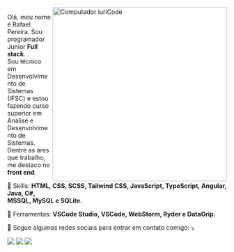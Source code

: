 <img src="https://raw.githubusercontent.com/MicaelliMedeiros/micaellimedeiros/master/image/computer-illustration.png" min-width="400px" max-width="400px" width="400px" align="right" alt="Computador iuriCode">

<p align="left"> 
  Olá, meu nome é Rafael Pereira. Sou programador Junior <strong>Full stack</strong>.<br>
  Sou técnico em Desenvolvimento de Sistemas (IFSC) e estou fazendo curso superior em <br>
  Análise e Desenvolvimento de Sistemas. Dentre as àres que trabalho, me destaco no <strong>front end</strong>.
</p>

<p align="left">
  🦄 Skills: <strong>HTML, CSS, SCSS, Tailwind CSS, JavaScript, TypeScript, Angular, Java, C#, <br>
  MSSQL, MySQL e SQLite.</strong>
</p>

<p align="left">
  💼 Ferramentas: <strong>VSCode Studio, VSCode, WebStorm, Ryder e DataGrip.</strong>
</p>

<p align="left">
  💌 Segue algumas redes sociais para entrar em contato comigo: ⤵️
</p>

<p align="left">
  <a href="#" alt="WhatsApp">
  <img src="https://img.shields.io/badge/-WhatsApp-25d366?style=flat-square&labelColor=25d366&logo=whatsapp&logoColor=white&link=https://api.whatsapp.com/send?phone=47992373782"/></a>

  <a href="#" alt="Facebook">
  <img src="https://img.shields.io/badge/-Facebook-3b5998?style=flat-square&labelColor=3b5998&logo=facebook&logoColor=white&link=https://www.facebook.com/profile.php?id=100008797650486"/></a>

  <a href="#" alt="Instagram">
  <img src="https://img.shields.io/badge/-Instagram-DF0174?style=flat-square&labelColor=DF0174&logo=instagram&logoColor=white&link=https://www.instagram.com/pereiraraff/"/></a>
</p>  
